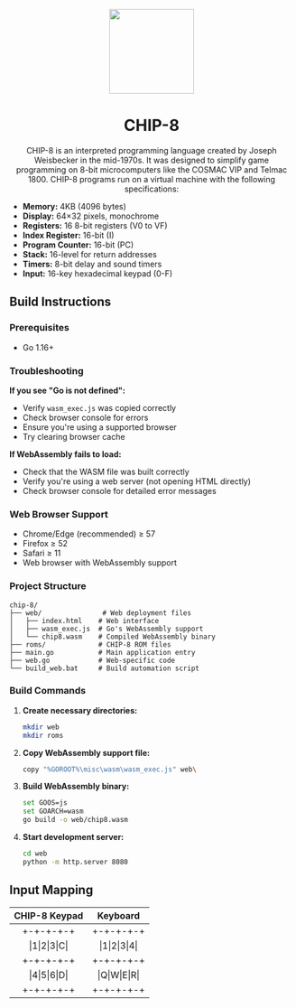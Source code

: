 <p align="center">
  <img src="https://avatars.githubusercontent.com/u/138057124?s=200&v=4" width="150" />
</p>
<h1 align="center">CHIP-8</h1>

<p align="center">
CHIP-8 is an interpreted programming language created by Joseph Weisbecker in the mid-1970s. It was designed to simplify game programming on 8-bit microcomputers like the COSMAC VIP and Telmac 1800. CHIP-8 programs run on a virtual machine with the following specifications:
</p>

- **Memory:** 4KB (4096 bytes)
- **Display:** 64×32 pixels, monochrome
- **Registers:** 16 8-bit registers (V0 to VF)
- **Index Register:** 16-bit (I)
- **Program Counter:** 16-bit (PC)
- **Stack:** 16-level for return addresses
- **Timers:** 8-bit delay and sound timers
- **Input:** 16-key hexadecimal keypad (0-F)

## Build Instructions

### Prerequisites

- Go 1.16+

### Troubleshooting

**If you see "Go is not defined":**

-   Verify `wasm_exec.js` was copied correctly
-   Check browser console for errors
-   Ensure you're using a supported browser
-   Try clearing browser cache

**If WebAssembly fails to load:**

-   Check that the WASM file was built correctly
-   Verify you're using a web server (not opening HTML directly)
-   Check browser console for detailed error messages

### Web Browser Support

-   Chrome/Edge (recommended) ≥ 57
-   Firefox ≥ 52
-   Safari ≥ 11
- Web browser with WebAssembly support

### Project Structure

```
chip-8/
├── web/               # Web deployment files
│   ├── index.html    # Web interface
│   ├── wasm_exec.js  # Go's WebAssembly support
│   └── chip8.wasm    # Compiled WebAssembly binary
├── roms/             # CHIP-8 ROM files
├── main.go           # Main application entry
├── web.go            # Web-specific code
└── build_web.bat     # Build automation script
```

### Build Commands

1.  **Create necessary directories:**

    ```bash
    mkdir web
    mkdir roms
    ```
2.  **Copy WebAssembly support file:**

    ```bash
    copy "%GOROOT%\misc\wasm\wasm_exec.js" web\
    ```
3.  **Build WebAssembly binary:**

    ```bash
    set GOOS=js
    set GOARCH=wasm
    go build -o web/chip8.wasm
    ```
4.  **Start development server:**

    ```bash
    cd web
    python -m http.server 8080
    ```

## Input Mapping

| CHIP-8 Keypad | Keyboard |
| :-----------: | :------: |
|     +-+-+-+-+     | +-+-+-+-+ |
|     \|1\|2\|3\|C\|     | \|1\|2\|3\|4\| |
|     +-+-+-+-+     | +-+-+-+-+ |
|     \|4\|5\|6\|D\|     | \|Q\|W\|E\|R\| |
|     +-+-+-+-+     | +-+-+-+-+ |